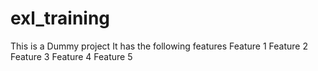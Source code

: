 # exl_training
This is a Dummy project
It has the following features
Feature 1
Feature 2
Feature 3
Feature 4
Feature 5
